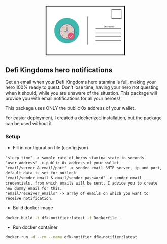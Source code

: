 <p align="center">
  <img src="img/logo.png" width="250"/>
</p>


## Defi Kingdoms hero notifications

Get an email when your Defi Kingdoms hero stamina is full, making your hero 100% ready to quest. Don't lose time, having your hero not questing when it should, while you are unaware of the situation. This package will provide you with email notifications for all your heroes!

This package uses ONLY the public 0x address of your wallet.

For easier deployment, I created a dockerized installation, but the package can be used without it.


### Setup

* Fill in configuration file (config.json)
``` text
"sleep_time" -> sample rate of heros stamina state in seconds
"user_address" -> public 0x address of your wallet
"email/server & email/port" -> sender email SMTP server, ip and port, default data is set for outlook
"email/sender_email & email/sender_password" -> sender email credentials, from which emails will be sent. I advice you to create new dummy email for this.
"email/receiver_emails" -> array of emails on which you want to receive notification.
```

* Build docker image
``` bash
docker build -t dfk-notifier:latest -f Dockerfile .
```

* Run docker container
``` bash
docker run -d --rm --name dfk-notifier dfk-notifier:latest
```
